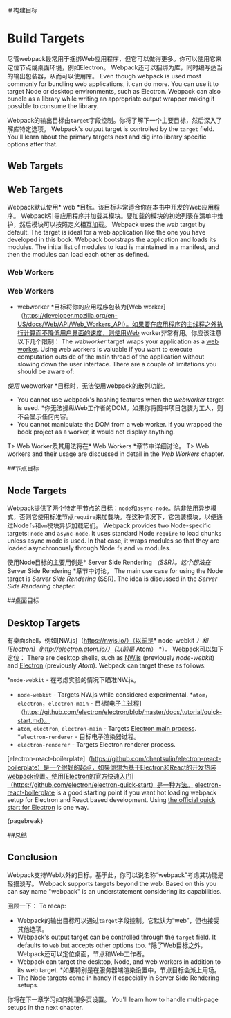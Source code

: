 ＃构建目标
# Build Targets

尽管webpack最常用于捆绑Web应用程序，但它可以做得更多。你可以使用它来定位节点或桌面环境，例如Electron。 Webpack还可以捆绑为库，同时编写适当的输出包装器，从而可以使用库。
Even though webpack is used most commonly for bundling web applications, it can do more. You can use it to target Node or desktop environments, such as Electron. Webpack can also bundle as a library while writing an appropriate output wrapper making it possible to consume the library.

Webpack的输出目标由`target`字段控制。你将了解下一个主要目标，然后深入了解库特定选项。
Webpack's output target is controlled by the `target` field. You'll learn about the primary targets next and dig into library specific options after that.

## Web Targets
## Web Targets

Webpack默认使用* web *目标。该目标非常适合你在本书中开发的Web应用程序。 Webpack引导应用程序并加载其模块。要加载的模块的初始列表在清单中维护，然后模块可以按照定义相互加载。
Webpack uses the *web* target by default. The target is ideal for a web application like the one you have developed in this book. Webpack bootstraps the application and loads its modules. The initial list of modules to load is maintained in a manifest, and then the modules can load each other as defined.

### Web Workers
### Web Workers

* webworker *目标将你的应用程序包装为[Web worker]（https://developer.mozilla.org/en-US/docs/Web/API/Web_Workers_API）。如果要在应用程序的主线程之外执行计算而不降低用户界面的速度，则使用Web worker非常有用。你应该注意以下几个限制：
The *webworker* target wraps your application as a [web worker](https://developer.mozilla.org/en-US/docs/Web/API/Web_Workers_API). Using web workers is valuable if you want to execute computation outside of the main thread of the application without slowing down the user interface. There are a couple of limitations you should be aware of:

*使用* webworker *目标时，无法使用webpack的散列功能。
* You cannot use webpack's hashing features when the *webworker* target is used.
*你无法操纵Web工作者的DOM。如果你将图书项目包装为工人，则不会显示任何内容。
* You cannot manipulate the DOM from a web worker. If you wrapped the book project as a worker, it would not display anything.

T> Web Worker及其用法将在* Web Workers *章节中详细讨论。
T> Web workers and their usage are discussed in detail in the *Web Workers* chapter.

##节点目标
## Node Targets

Webpack提供了两个特定于节点的目标：`node`和`async-node`。除非使用异步模式，否则它使用标准节点`require`来加载块。在这种情况下，它包装模块，以便通过Node`fs`和`vm`模块异步加载它们。
Webpack provides two Node-specific targets: `node` and `async-node`. It uses standard Node `require` to load chunks unless async mode is used. In that case, it wraps modules so that they are loaded asynchronously through Node `fs` and `vm` modules.

使用Node目标的主要用例是* Server Side Rendering *（SSR）。这个想法在* Server Side Rendering *章节中讨论。
The main use case for using the Node target is *Server Side Rendering* (SSR). The idea is discussed in the *Server Side Rendering* chapter.

##桌面目标
## Desktop Targets

有桌面shell，例如[NW.js]（https://nwjs.io/）（以前是* node-webkit *）和[Electron]（http://electron.atom.io/）（以前是* Atom） *）。 Webpack可以如下定位：
There are desktop shells, such as [NW.js](https://nwjs.io/) (previously *node-webkit*) and [Electron](http://electron.atom.io/) (previously *Atom*). Webpack can target these as follows:

*`node-webkit`  - 在考虑实验的情况下瞄准NW.js。
* `node-webkit` - Targets NW.js while considered experimental.
*`atom`，`electron`，`electron-main`  - 目标[电子主过程]（https://github.com/electron/electron/blob/master/docs/tutorial/quick-start.md）。
* `atom`, `electron`, `electron-main` - Targets [Electron main process](https://github.com/electron/electron/blob/master/docs/tutorial/quick-start.md).
*`electron-renderer`  - 目标电子渲染器过程。
* `electron-renderer` - Targets Electron renderer process.

[electron-react-boilerplate]（https://github.com/chentsulin/electron-react-boilerplate）是一个很好的起点，如果你想为基于Electron和React的开发热装webpack设置。使用[Electron的官方快速入门]（https://github.com/electron/electron-quick-start）是一种方法。
[electron-react-boilerplate](https://github.com/chentsulin/electron-react-boilerplate) is a good starting point if you want hot loading webpack setup for Electron and React based development. Using [the official quick start for Electron](https://github.com/electron/electron-quick-start) is one way.

{pagebreak}

##总结
## Conclusion

Webpack支持Web以外的目标。基于此，你可以说名称“webpack”考虑其功能是轻描淡写。
Webpack supports targets beyond the web. Based on this you can say name "webpack" is an understatement considering its capabilities.

回顾一下：
To recap:

* Webpack的输出目标可以通过`target`字段控制。它默认为“web”，但也接受其他选项。
* Webpack's output target can be controlled through the `target` field. It defaults to `web` but accepts other options too.
*除了Web目标之外，Webpack还可以定位桌面，节点和Web工作者。
* Webpack can target the desktop, Node, and web workers in addition to its web target.
*如果特别是在服务器端渲染设置中，节点目标会派上用场。
* The Node targets come in handy if especially in Server Side Rendering setups.

你将在下一章学习如何处理多页设置。
You'll learn how to handle multi-page setups in the next chapter.


